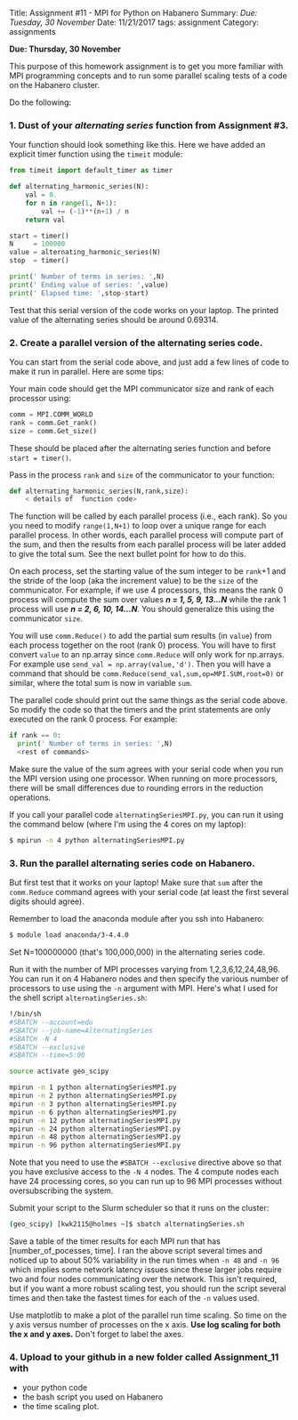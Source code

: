 Title: Assignment #11 - MPI for Python on Habanero
Summary: *Due: Tuesday, 30 November*
Date: 11/21/2017
tags: assignment
Category: assignments

**Due: Thursday, 30 November**

This purpose of this homework assignment is to get you more familiar with  MPI programming concepts and to run some parallel scaling tests of a code on the Habanero cluster.

Do the following:

### 1. Dust of your *alternating series* function from Assignment #3.

Your function should look something like this. Here we have added an explicit timer function using the `timeit`  module:

~~~python
from timeit import default_timer as timer

def alternating_harmonic_series(N):
    val = 0.
    for n in range(1, N+1):
        val += (-1)**(n+1) / n
    return val

start = timer()
N     = 100000
value = alternating_harmonic_series(N)
stop  = timer()

print(' Number of terms in series: ',N)
print(' Ending value of series: ',value)
print(' Elapsed time: ',stop-start)
~~~

Test that this serial version of the code works on your laptop. The printed value of the alternating series should be around 0.69314.

### 2. Create a parallel version of the alternating series code.
You can start from the serial code above, and just add a few lines of code to make it run in parallel. Here are some tips:

Your main code should get the MPI communicator size and rank of each processor using:

~~~python
comm = MPI.COMM_WORLD
rank = comm.Get_rank()
size = comm.Get_size()
~~~

These should be placed after the alternating series function and before `start = timer()`.

Pass in the process `rank` and `size` of the communicator to your function:

~~~python
def alternating_harmonic_series(N,rank,size):
    < details of  function code>
~~~

The function will be called by each parallel process (i.e., each rank). So you you need to modify  `range(1,N+1)`   to loop over a unique range for each parallel process. In other words, each parallel process will compute part of the sum, and then the results from each parallel process will be later added to give the total sum. See the next bullet point for how to do this.

On each process, set the starting value of the sum integer to be  `rank`+1 and the stride of the loop (aka the increment value) to be the `size` of the communicator. For example, if we use 4 processors, this means   the rank 0 process will compute the sum over values ***n = 1, 5, 9, 13...N*** while the rank 1 process will use  ***n = 2, 6, 10, 14...N***. You  should generalize this using the communicator `size`.

You will use `comm.Reduce()` to add the partial sum results (in `value`) from each process together on  the root (rank 0) process.  You will have to first convert `value` to an np.array since `comm.Reduce` will only work for np.arrays. For example use  `send_val = np.array(value,'d')`.   Then you will have a command that should be
`comm.Reduce(send_val,sum,op=MPI.SUM,root=0)` or similar, where the total sum is now in variable `sum`.

The parallel code should print out the same things as the serial code above. So modify the  code so that the timers and the print statements are only executed on the rank 0 process.  For example:

~~~python
if rank == 0:
  print(' Number of terms in series: ',N)
  <rest of commands>
~~~

Make sure the value of the sum agrees with your serial code when you run the MPI version using one processor.  When running on more processors, there will be small differences due to rounding errors in the reduction operations.

If you call your parallel code `alternatingSeriesMPI.py`, you can run it using the command below (where I'm using the 4 cores on my laptop):

~~~bash
$ mpirun -n 4 python alternatingSeriesMPI.py
~~~

### 3. Run the parallel alternating series code on Habanero.

But first test that it works on your laptop! Make sure that `sum`  after the `comm.Reduce` command agrees with your serial code (at least the first several digits should agree).

Remember to load the anaconda module after you ssh into Habanero:

~~~bash
$ module load anaconda/3-4.4.0
~~~

Set N=100000000 (that's 100,000,000) in the alternating series code.

Run it with the number of MPI processes varying from 1,2,3,6,12,24,48,96.  You can run it on 4 Habanero nodes and then specify the various number of processors to use using the `-n` argument with MPI. Here's what I used for the shell script `alternatingSeries.sh`:

~~~bash
!/bin/sh
#SBATCH --account=edu      
#SBATCH --job-name=AlternatingSeries    
#SBATCH -N 4
#SBATCH --exclusive
#SBATCH --time=5:00   

source activate geo_scipy

mpirun -n 1 python alternatingSeriesMPI.py
mpirun -n 2 python alternatingSeriesMPI.py
mpirun -n 3 python alternatingSeriesMPI.py
mpirun -n 6 python alternatingSeriesMPI.py
mpirun -n 12 python alternatingSeriesMPI.py
mpirun -n 24 python alternatingSeriesMPI.py
mpirun -n 48 python alternatingSeriesMPI.py
mpirun -n 96 python alternatingSeriesMPI.py
~~~

Note that you need to use the `#SBATCH --exclusive` directive above so that you have exclusive access to the `-N 4` nodes. The  4 compute nodes each have 24 processing cores, so you can run up to 96 MPI processes without oversubscribing the system.

Submit your script to the Slurm scheduler so that it runs on the cluster:

~~~bash
(geo_scipy) [kwk2115@holmes ~]$ sbatch alternatingSeries.sh
~~~

Save a table of the timer results for each MPI run that has [number_of_pocesses, time]. I ran the above script several times and noticed up to about 50% variability in the run times when `-n 48` and `-n 96` which implies some network latency issues since these larger jobs require two and four nodes communicating over the network. This isn't required, but if you want a more robust scaling test, you should run the script several times and then take the fastest times for each of the `-n` values used.

Use matplotlib to make a plot of the parallel run time scaling. So time on the y axis versus number of processes on the x axis. **Use log scaling for both the x and y axes.** Don't forget to label the axes.  


### 4. Upload to your github in a new folder called Assignment_11 with
- your python code
- the bash script you used on Habanero
- the time scaling plot.

